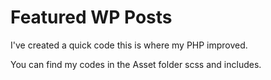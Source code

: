 # Featured WP Posts
I've created a quick code this is where my PHP improved.

You can find my codes in the Asset folder scss and includes.